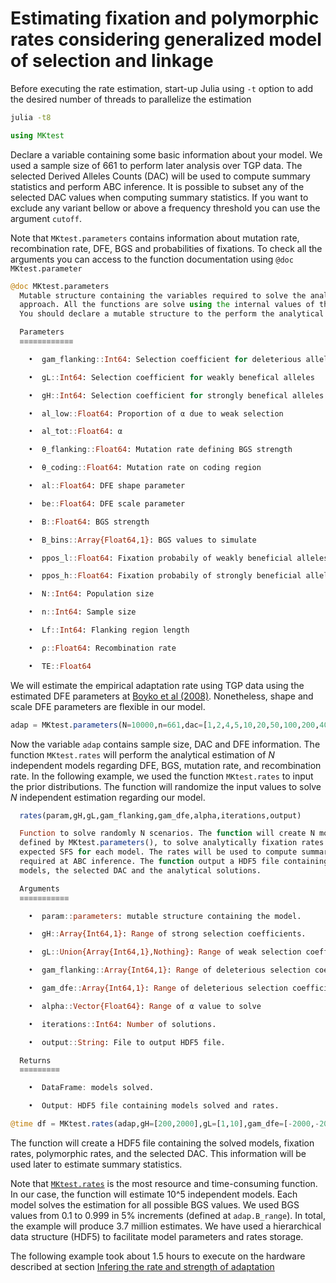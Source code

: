 # Estimating fixation and polymorphic rates considering generalized model of selection and linkage

Before executing the rate estimation, start-up Julia using `-t` option to add the desired number of threads to parallelize the estimation

```bash
julia -t8
```

```julia
using MKtest
```

Declare a variable containing some basic information about your model. We used a sample size of 661 to perform later analysis over TGP data. The selected Derived Alleles Counts (DAC) will be used to compute summary statistics and perform ABC inference. It is possible to subset any of the selected DAC values when computing summary statistics. If you want to exclude any variant bellow or above a frequency threshold you can use the argument `cutoff`.

Note that ```MKtest.parameters``` contains information about mutation rate, recombination rate, DFE, BGS and probabilities of fixations. To check all the arguments you can access to the function documentation using ```@doc MKtest.parameter```

```julia
@doc MKtest.parameters
  Mutable structure containing the variables required to solve the analytical
  approach. All the functions are solve using the internal values of the structure.
  You should declare a mutable structure to the perform the analytical estimations.

  Parameters
  ≡≡≡≡≡≡≡≡≡≡≡≡

    •  gam_flanking::Int64: Selection coefficient for deleterious alleles

    •  gL::Int64: Selection coefficient for weakly benefical alleles

    •  gH::Int64: Selection coefficient for strongly benefical alleles

    •  al_low::Float64: Proportion of α due to weak selection

    •  al_tot::Float64: α

    •  θ_flanking::Float64: Mutation rate defining BGS strength

    •  θ_coding::Float64: Mutation rate on coding region

    •  al::Float64: DFE shape parameter

    •  be::Float64: DFE scale parameter

    •  B::Float64: BGS strength

    •  B_bins::Array{Float64,1}: BGS values to simulate

    •  ppos_l::Float64: Fixation probabily of weakly beneficial alleles

    •  ppos_h::Float64: Fixation probabily of strongly beneficial alleles

    •  N::Int64: Population size

    •  n::Int64: Sample size

    •  Lf::Int64: Flanking region length

    •  ρ::Float64: Recombination rate

    •  TE::Float64

```

We will estimate the empirical adaptation rate using TGP data using the estimated DFE parameters at [Boyko et al (2008)](https://doi.org/10.1371/journal.pgen.1000083). Nonetheless, shape and scale DFE parameters are flexible in our model.

```julia
adap = MKtest.parameters(N=10000,n=661,dac=[1,2,4,5,10,20,50,100,200,400,500,661,925,1000],gam_dfe=-457,shape=0.184)
```

Now the variable ```adap``` contains sample size, DAC and DFE information. The function ```MKtest.rates``` will perform the analytical estimation of *N* independent models regarding DFE, BGS, mutation rate, and recombination rate. In the following example, we used the function ```MKtest.rates``` to input the prior distributions. The function will randomize the input values to solve *N* independent estimation regarding our model. 

```julia
  rates(param,gH,gL,gam_flanking,gam_dfe,alpha,iterations,output)

  Function to solve randomly N scenarios. The function will create N models,
  defined by MKtest.parameters(), to solve analytically fixation rates and the
  expected SFS for each model. The rates will be used to compute summary statistics
  required at ABC inference. The function output a HDF5 file containing the solved
  models, the selected DAC and the analytical solutions.

  Arguments
  ≡≡≡≡≡≡≡≡≡≡≡

    •  param::parameters: mutable structure containing the model.

    •  gH::Array{Int64,1}: Range of strong selection coefficients.

    •  gL::Union{Array{Int64,1},Nothing}: Range of weak selection coefficients.

    •  gam_flanking::Array{Int64,1}: Range of deleterious selection coefficients at the flanking region.

    •  gam_dfe::Array{Int64,1}: Range of deleterious selection coefficients at the coding region.

    •  alpha::Vector{Float64}: Range of α value to solve

    •  iterations::Int64: Number of solutions.

    •  output::String: File to output HDF5 file.

  Returns
  ≡≡≡≡≡≡≡≡≡

    •  DataFrame: models solved.

    •  Output: HDF5 file containing models solved and rates.


```

```julia
@time df = MKtest.rates(adap,gH=[200,2000],gL=[1,10],gam_dfe=[-2000,-200],gam_flanking=[-1000,-500],iterations = 10^5,output="analysis/rates.jld2");
```

The function will create a HDF5 file containing the solved models, fixation rates, polymorphic rates, and the selected DAC. This information will be used later to estimate summary statistics.


Note that [```MKtest.rates```](@ref) is the most resource and time-consuming function. In our case, the function will estimate 10^5 independent models. Each model solves the estimation for all possible BGS values. We used BGS values from 0.1 to 0.999 in 5% increments (defined at `adap.B_range`). In total, the example will produce 3.7 million estimates. We have used a hierarchical data structure (HDF5) to facilitate model parameters and rates storage.

The following example took about 1.5 hours to execute on the hardware described at section [Infering the rate and strength of adaptation](empirical.md)
